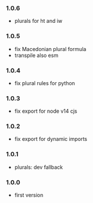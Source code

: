 ### 1.0.6

- plurals for ht and iw

### 1.0.5

- fix Macedonian plural formula
- transpile also esm

### 1.0.4

- fix plural rules for python

### 1.0.3

- fix export for node v14 cjs

### 1.0.2

- fix export for dynamic imports

### 1.0.1

- plurals: dev fallback

### 1.0.0

- first version
